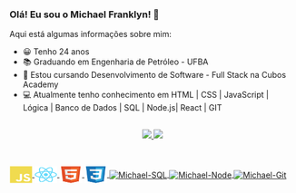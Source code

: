 ### Olá! Eu sou o Michael Franklyn! 👋

Aqui está algumas informações sobre mim:

- 😀 Tenho 24 anos 
- 📚 Graduando em Engenharia de Petróleo - UFBA 
- 🌱 Estou cursando Desenvolvimento de Software - Full Stack na Cubos Academy 
- 💻 Atualmente tenho conhecimento em HTML | CSS | JavaScript | Lógica | Banco de Dados | SQL | Node.js| React | GIT

##

<div align="center">
  <a href="https://github.com/MichaelFranklyn">
  <img height="180em" src="https://github-readme-stats.vercel.app/api?username=MichaelFranklyn&show_icons=true&theme=dark&include_all_commits=true&count_private=true"/>
  <img height="180em" src="https://github-readme-stats.vercel.app/api/top-langs/?username=MichaelFranklyn&layout=compact&langs_count=7&theme=dark"/>
</div>

##
  
<div style="display: inline_block"><br>
  <img align="center" alt="Michael-Js" height="30" width="40" src="https://raw.githubusercontent.com/devicons/devicon/master/icons/javascript/javascript-plain.svg">
  <img align="center" alt="Michael-React" height="30" width="40" src="https://raw.githubusercontent.com/devicons/devicon/master/icons/react/react-original.svg">
  <img align="center" alt="Michael-HTML" height="30" width="40" src="https://raw.githubusercontent.com/devicons/devicon/master/icons/html5/html5-original.svg">
  <img align="center" alt="Michael-CSS" height="30" width="40" src="https://raw.githubusercontent.com/devicons/devicon/master/icons/css3/css3-original.svg">
  <img align="center" alt="Michael-SQL" height="30" width="40" src="https://cdn.jsdelivr.net/gh/devicons/devicon/icons/postgresql/postgresql-original.svg">
  <img align="center" alt="Michael-Node" height="30" width="40" src="https://cdn.jsdelivr.net/gh/devicons/devicon/icons/nodejs/nodejs-original.svg">
  <img align="center" alt="Michael-Git" height="30" width="40" src="https://cdn.jsdelivr.net/gh/devicons/devicon/icons/git/git-original.svg">
</div>
  
 ## 
  
 
